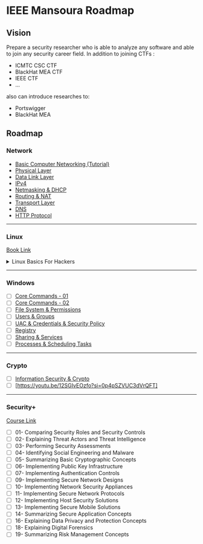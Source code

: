 # IEEE Mansoura Roadmap

## Vision

Prepare a security researcher who is able to analyze any software and able to join any security career field.
In addition to joining CTFs :
- ICMTC CSC CTF
- BlackHat MEA CTF
- IEEE CTF
- ...

also can introduce researches to:
- Portswigger
- BlackHat MEA

## Roadmap

### Network

- [Basic Computer Networking (Tutorial)](https://www.geeksforgeeks.org/basics-computer-networking/)
- [Physical Layer](https://www.youtube.com/watch?v=6VsCufW2F80&list=PLtr9ezc61PUbA2l3MiE4YbrgITJN84N-C&index=22)
- [Data Link Layer](https://www.youtube.com/watch?v=uw_qFED5CxU&list=PLtr9ezc61PUbA2l3MiE4YbrgITJN84N-C&index=23)
- [IPv4](https://www.youtube.com/watch?v=LQcbieHOef4&list=PLtr9ezc61PUbA2l3MiE4YbrgITJN84N-C&index=24)
- [Netmasking & DHCP](https://www.youtube.com/watch?v=zeraZXfiN4k&list=PLtr9ezc61PUbA2l3MiE4YbrgITJN84N-C&index=25)
- [Routing & NAT](https://www.youtube.com/watch?v=2imEciaw-PU&list=PLtr9ezc61PUbA2l3MiE4YbrgITJN84N-C&index=26)
- [Transport Layer](https://www.youtube.com/watch?v=P2B5wiO8htY&list=PLtr9ezc61PUbA2l3MiE4YbrgITJN84N-C&index=27)
- [DNS](https://www.youtube.com/watch?v=oSFbF8Yb67s&list=PLtr9ezc61PUbA2l3MiE4YbrgITJN84N-C&index=28)
- [HTTP Protocol](https://www.youtube.com/watch?v=I0Tt1QBZ1Lc&list=PLtr9ezc61PUbA2l3MiE4YbrgITJN84N-C&index=29)

---

### Linux

[Book Link](https://kea.nu/files/textbooks/humblesec/linuxbasicsforhackers.pdf)

<details>
  <summary>Linux Basics For Hackers</summary>

  <details>
    <summary>1st week</summary>

    - [ ] **Chapter 1**
    - [ ] **Chapter 2**
    - [ ] **Chapter 4**
    - [ ] **Chapter 5**

  </details>

  <details>
    <summary>2nd week</summary>

    - [ ] **Chapter 6**
    - [ ] **Chapter 7**
    - [ ] **Chapter 8**
    - [ ] **Chapter 9**

  </details>

  <details>
    <summary>3rd week</summary>

    - [ ] **Chapter 10**
    - [ ] **Chapter 12**
    - [ ] **Chapter 13**
    - [ ] **Chapter 14**
    - [ ] **Chapter 17**

  </details>

</details>

---

### Windows
- [ ] [Core Commands - 01](https://www.youtube.com/watch?v=ElVEasQTNNI&list=PLtr9ezc61PUbA2l3MiE4YbrgITJN84N-C&index=14&t=276s&pp=iAQB)
- [ ] [Core Commands - 02](https://www.youtube.com/watch?v=quGb1aWtBTw&list=PLtr9ezc61PUbA2l3MiE4YbrgITJN84N-C&index=15&pp=iAQB)
- [ ] [File System & Permissions](https://www.youtube.com/watch?v=bAYcjzZKPiQ&list=PLtr9ezc61PUbA2l3MiE4YbrgITJN84N-C&index=16&pp=iAQB)
- [ ] [Users & Groups](https://www.youtube.com/watch?v=HlGJDD96H0Q&list=PLtr9ezc61PUbA2l3MiE4YbrgITJN84N-C&index=17&pp=iAQB)
- [ ] [UAC & Credentials & Security Policy](https://www.youtube.com/watch?v=ZGeZbjp9n3k&list=PLtr9ezc61PUbA2l3MiE4YbrgITJN84N-C&index=18&pp=iAQB)
- [ ] [Registry](https://www.youtube.com/watch?v=JeWb5uvtLBw&list=PLtr9ezc61PUbA2l3MiE4YbrgITJN84N-C&index=19&t=95s&pp=iAQB)
- [ ] [Sharing & Services](https://www.youtube.com/watch?v=oYe7SDjmcuM&list=PLtr9ezc61PUbA2l3MiE4YbrgITJN84N-C&index=20&pp=iAQB)
- [ ] [Processes & Scheduling Tasks](https://www.youtube.com/watch?v=rsT-_63KF8M&list=PLtr9ezc61PUbA2l3MiE4YbrgITJN84N-C&index=21&pp=iAQB)

---

### Crypto
- [ ] [Information Security & Crypto](https://www.youtube.com/playlist?list=PLd2pEan0ZG_Y1lTa4mXV1y0h-iJjINrqX)
- [ ] [https://youtu.be/12SGIvEOzfo?si=0p4pSZVUC3dVrQFT]
---
### Security+

[Course Link](https://netriders.academy/courses/security/)

- [ ] 01- Comparing Security Roles and Security Controls
- [ ] 02- Explaining Threat Actors and Threat Intelligence
- [ ] 03- Performing Security Assessments
- [ ] 04- Identifying Social Engineering and Malware
- [ ] 05- Summarizing Basic Cryptographic Concepts
- [ ] 06- Implementing Public Key Infrastructure
- [ ] 07- Implementing Authentication Controls
- [ ] 09- Implementing Secure Network Designs
- [ ] 10- Implementing Network Security Appliances
- [ ] 11- Implementing Secure Network Protocols
- [ ] 12- Implementing Host Security Solutions
- [ ] 13- Implementing Secure Mobile Solutions
- [ ] 14- Summarizing Secure Application Concepts
- [ ] 16- Explaining Data Privacy and Protection Concepts
- [ ] 18- Explaining Digital Forensics
- [ ] 19- Summarizing Risk Management Concepts
